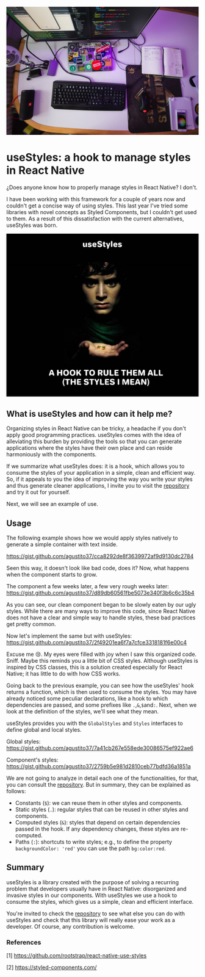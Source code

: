 ![Banner React Native](images/useStylesBanner.jpg)

# useStyles: a hook to manage styles in React Native

¿Does anyone know how to properly manage styles in React Native? I don't.

I have been working with this framework for a couple of years now and couldn't get a concise way of using styles. This last year I've tried some libraries with novel concepts as Styled Components, but I couldn't get used to them. As a result of this dissatisfaction with the current alternatives, useStyles was born.

![One hook to rule them all](images/useStylesMeme.jpg)

## What is useStyles and how can it help me?

Organizing styles in React Native can be tricky, a headache if you don't apply good programming practices. useStyles comes with the idea of ​​alleviating this burden by providing the tools so that you can generate applications where the styles have their own place and can reside harmoniously with the components.

If we summarize what useStyles does: it is a hook, which allows you to consume the styles of your application in a simple, clean and efficient way. So, if it appeals to you the idea of ​​improving the way you write your styles and thus generate cleaner applications, I invite you to visit the [repository](https://github.com/rootstrap/react-native-use-styles) and try it out for yourself.

Next, we will see an example of use.

## Usage

The following example shows how we would apply styles natively to generate a simple container with text inside.

https://gist.github.com/agustito37/cca8292de8f3639972af9d9130dc2784

Seen this way, it doesn't look like bad code, does it? Now, what happens when the component starts to grow.

The component a few weeks later, a few very rough weeks later:
https://gist.github.com/agustito37/d89db60561fbe5073e340f3b6c6c35b4

As you can see, our clean component began to be slowly eaten by our ugly styles. While there are many ways to improve this code, since React Native does not have a clear and simple way to handle styles, these bad practices get pretty common.

Now let's implement the same but with useStyles:
https://gist.github.com/agustito37/2f49201ea6f7a7cfce3318181f6e00c4

Excuse me :cry:. My eyes were filled with joy when I saw this organized code. Sniff. Maybe this reminds you a little bit of CSS styles. Although useStyles is inspired by CSS classes, this is a solution created especially for React Native; it has little to do with how CSS works.

Going back to the previous example, you can see how the useStyles' hook returns a function, which is then used to consume the styles. You may have already noticed some peculiar declarations, like a hook to which dependencies are passed, and some prefixes like `.`,`&`,`$`and`:`. Next, when we look at the definition of the styles, we'll see what they mean.

useStyles provides you with the `GlobalStyles` and `Styles` interfaces to define global and local styles.

Global styles:
https://gist.github.com/agustito37/7a41cb267e558ede30086575ef922ae6

Component's styles:
https://gist.github.com/agustito37/2759b5e981d2810ceb77bdfd36a1851a

We are not going to analyze in detail each one of the functionalities, for that, you can consult the [repository](https://github.com/rootstrap/react-native-use-styles). But in summary, they can be explained as follows:

- Constants (`$`): we can reuse them in other styles and components.
- Static styles (`.`): regular styles that can be reused in other styles and components.
- Computed styles (`&`): styles that depend on certain dependencies passed in the hook. If any dependency changes, these styles are re-computed.
- Paths (`:`): shortcuts to write styles; e.g., to define the property `backgroundColor: 'red'` you can use the path `bg:color:red`.

## Summary

useStyles is a library created with the purpose of solving a recurring problem that developers usually have in React Native: disorganized and invasive styles in our components. With useStyles we use a hook to consume the styles, which gives us a simple, clean and efficient interface.

You're invited to check the [repository](https://github.com/rootstrap/react-native-use-styles) to see what else you can do with useStyles and check that this library will really ease your work as a developer. Of course, any contribution is welcome.

### References

[1] https://github.com/rootstrap/react-native-use-styles

[2] https://styled-components.com/
